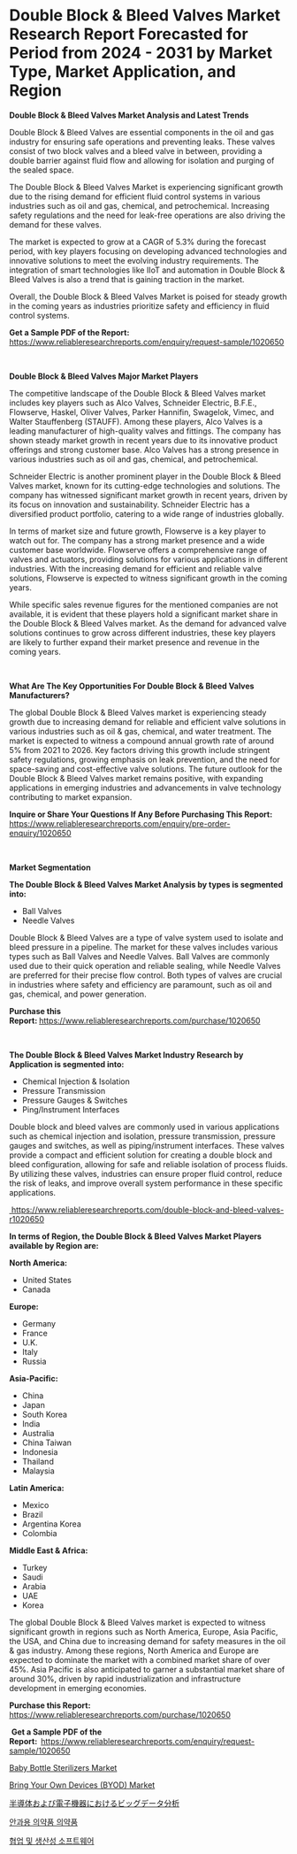 <p><h1>Double Block & Bleed Valves Market Research Report Forecasted for Period from 2024 -  2031 by Market Type, Market Application, and Region</h1></p><p><strong>Double Block & Bleed Valves Market Analysis and Latest Trends</strong></p>
<p><p>Double Block & Bleed Valves are essential components in the oil and gas industry for ensuring safe operations and preventing leaks. These valves consist of two block valves and a bleed valve in between, providing a double barrier against fluid flow and allowing for isolation and purging of the sealed space.</p><p>The Double Block & Bleed Valves Market is experiencing significant growth due to the rising demand for efficient fluid control systems in various industries such as oil and gas, chemical, and petrochemical. Increasing safety regulations and the need for leak-free operations are also driving the demand for these valves.</p><p>The market is expected to grow at a CAGR of 5.3% during the forecast period, with key players focusing on developing advanced technologies and innovative solutions to meet the evolving industry requirements. The integration of smart technologies like IIoT and automation in Double Block & Bleed Valves is also a trend that is gaining traction in the market.</p><p>Overall, the Double Block & Bleed Valves Market is poised for steady growth in the coming years as industries prioritize safety and efficiency in fluid control systems.</p></p>
<p><strong>Get a Sample PDF of the Report:&nbsp;</strong> <a href="https://www.reliableresearchreports.com/enquiry/request-sample/1020650">https://www.reliableresearchreports.com/enquiry/request-sample/1020650</a></p>
<p>&nbsp;</p>
<p><strong>Double Block & Bleed Valves Major Market Players</strong></p>
<p><p>The competitive landscape of the Double Block & Bleed Valves market includes key players such as Alco Valves, Schneider Electric, B.F.E., Flowserve, Haskel, Oliver Valves, Parker Hannifin, Swagelok, Vimec, and Walter Stauffenberg (STAUFF). Among these players, Alco Valves is a leading manufacturer of high-quality valves and fittings. The company has shown steady market growth in recent years due to its innovative product offerings and strong customer base. Alco Valves has a strong presence in various industries such as oil and gas, chemical, and petrochemical.</p><p>Schneider Electric is another prominent player in the Double Block & Bleed Valves market, known for its cutting-edge technologies and solutions. The company has witnessed significant market growth in recent years, driven by its focus on innovation and sustainability. Schneider Electric has a diversified product portfolio, catering to a wide range of industries globally.</p><p>In terms of market size and future growth, Flowserve is a key player to watch out for. The company has a strong market presence and a wide customer base worldwide. Flowserve offers a comprehensive range of valves and actuators, providing solutions for various applications in different industries. With the increasing demand for efficient and reliable valve solutions, Flowserve is expected to witness significant growth in the coming years.</p><p>While specific sales revenue figures for the mentioned companies are not available, it is evident that these players hold a significant market share in the Double Block & Bleed Valves market. As the demand for advanced valve solutions continues to grow across different industries, these key players are likely to further expand their market presence and revenue in the coming years.</p></p>
<p>&nbsp;</p>
<p><strong>What Are The Key Opportunities For Double Block & Bleed Valves Manufacturers?</strong></p>
<p><p>The global Double Block & Bleed Valves market is experiencing steady growth due to increasing demand for reliable and efficient valve solutions in various industries such as oil & gas, chemical, and water treatment. The market is expected to witness a compound annual growth rate of around 5% from 2021 to 2026. Key factors driving this growth include stringent safety regulations, growing emphasis on leak prevention, and the need for space-saving and cost-effective valve solutions. The future outlook for the Double Block & Bleed Valves market remains positive, with expanding applications in emerging industries and advancements in valve technology contributing to market expansion.</p></p>
<p><strong>Inquire or Share Your Questions If Any Before Purchasing This Report:</strong> <a href="https://www.reliableresearchreports.com/enquiry/pre-order-enquiry/1020650">https://www.reliableresearchreports.com/enquiry/pre-order-enquiry/1020650</a></p>
<p>&nbsp;</p>
<p><strong>Market Segmentation</strong></p>
<p><strong>The Double Block & Bleed Valves Market Analysis by types is segmented into:</strong></p>
<p><ul><li>Ball Valves</li><li>Needle Valves</li></ul></p>
<p><p>Double Block & Bleed Valves are a type of valve system used to isolate and bleed pressure in a pipeline. The market for these valves includes various types such as Ball Valves and Needle Valves. Ball Valves are commonly used due to their quick operation and reliable sealing, while Needle Valves are preferred for their precise flow control. Both types of valves are crucial in industries where safety and efficiency are paramount, such as oil and gas, chemical, and power generation.</p></p>
<p><strong>Purchase this Report:&nbsp;</strong><a href="https://www.reliableresearchreports.com/purchase/1020650">https://www.reliableresearchreports.com/purchase/1020650</a></p>
<p>&nbsp;</p>
<p><strong>The Double Block & Bleed Valves Market Industry Research by Application is segmented into:</strong></p>
<p><ul><li>Chemical Injection & Isolation</li><li>Pressure Transmission</li><li>Pressure Gauges & Switches</li><li>Ping/Instrument Interfaces</li></ul></p>
<p><p>Double block and bleed valves are commonly used in various applications such as chemical injection and isolation, pressure transmission, pressure gauges and switches, as well as piping/instrument interfaces. These valves provide a compact and efficient solution for creating a double block and bleed configuration, allowing for safe and reliable isolation of process fluids. By utilizing these valves, industries can ensure proper fluid control, reduce the risk of leaks, and improve overall system performance in these specific applications.</p></p>
<p><a href="https://www.reliableresearchreports.com/double-block-and-bleed-valves-r1020650">&nbsp;https://www.reliableresearchreports.com/double-block-and-bleed-valves-r1020650</a></p>
<p><strong>In terms of Region, the Double Block & Bleed Valves Market Players available by Region are:</strong></p>
<p>
    <p> <strong> North America: </strong>
        <ul>
            <li>United States</li>
            <li>Canada</li>
        </ul>
        </p> 
    <p> <strong> Europe: </strong>
        <ul>
            <li>Germany</li>
            <li>France</li>
            <li>U.K.</li>
            <li>Italy</li>
            <li>Russia</li>
        </ul>
        </p> 
    <p> <strong> Asia-Pacific: </strong>
        <ul>
            <li>China</li>
            <li>Japan</li>
            <li>South Korea</li>
            <li>India</li>
            <li>Australia</li>
            <li>China Taiwan</li>
            <li>Indonesia</li>
            <li>Thailand</li>
            <li>Malaysia</li>
        </ul>
        </p> 
    <p> <strong> Latin America: </strong>
        <ul>
            <li>Mexico</li>
            <li>Brazil</li>
            <li>Argentina Korea</li>
            <li>Colombia</li>
        </ul>
        </p> 
    <p> <strong> Middle East & Africa: </strong>
        <ul>
            <li>Turkey</li>
            <li>Saudi</li>
            <li>Arabia</li>
            <li>UAE</li>
            <li>Korea</li>
        </ul>
    </p>
    </p>
<p><p>The global Double Block & Bleed Valves market is expected to witness significant growth in regions such as North America, Europe, Asia Pacific, the USA, and China due to increasing demand for safety measures in the oil & gas industry. Among these regions, North America and Europe are expected to dominate the market with a combined market share of over 45%. Asia Pacific is also anticipated to garner a substantial market share of around 30%, driven by rapid industrialization and infrastructure development in emerging economies.</p></p>
<p><strong>Purchase this Report: </strong><a href="https://www.reliableresearchreports.com/purchase/1020650">https://www.reliableresearchreports.com/purchase/1020650</a></p>
<p>&nbsp;<strong>Get a Sample PDF of the Report:&nbsp;&nbsp;</strong><a href="https://www.reliableresearchreports.com/enquiry/request-sample/1020650">https://www.reliableresearchreports.com/enquiry/request-sample/1020650</a></p>
<p><strong></strong></p>
<p><p><a href="https://issuu.com/reportprime-2/docs/baby-bottle-sterilizers-market-size-2030.pptx">Baby Bottle Sterilizers Market</a></p><p><a href="https://github.com/changoleonlaverguenzanoexiste/Market-Research-Report-List-3/blob/main/bring-your-own-devices-byod-market.md">Bring Your Own Devices (BYOD) Market</a></p><p><a href="https://github.com/one-cool-chick/Market-Research-Report-List-1/blob/main/496785187809.md">半導体および電子機器におけるビッグデータ分析</a></p><p><a href="https://github.com/PhilToryphy7876567/Market-Research-Report-List-1/blob/main/509377180717.md">안과용 의약품 의약품</a></p><p><a href="https://medium.com/@koleledner/%ED%98%91%EC%97%85-%EB%B0%8F-%EC%83%9D%EC%82%B0%EC%84%B1-%EC%86%8C%ED%94%84%ED%8A%B8%EC%9B%A8%EC%96%B4-%EC%8B%9C%EC%9E%A5-%EB%8F%99%ED%96%A5-%EB%B0%8F-%EC%8B%9C%EC%9E%A5-%EB%B6%84%EC%84%9D%EC%9D%80-2024-2031%EB%85%84%EA%B9%8C%EC%A7%80-%EC%98%88%EC%B8%A1%EB%90%A9%EB%8B%88%EB%8B%A4-f3f7612b304d">협업 및 생산성 소프트웨어</a></p></p>